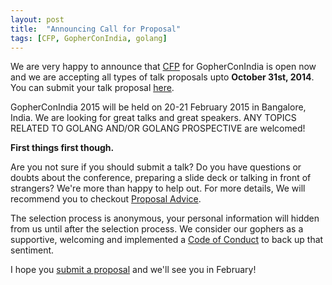 ```yaml
---
layout: post
title:  "Announcing Call for Proposal"
tags: [CFP, GopherConIndia, golang]
---
```



We are very happy to announce that [CFP](http://www.gophercon.in/call-for-proposal/) for GopherConIndia is open now and we are accepting all types of talk proposals upto **October 31st, 2014**. You can submit your talk proposal [here](https://docs.google.com/forms/d/1WlCvI8E0WFdcZ9G7XeJm_QJykRzemNl9GJ39kVwN7WM/viewform). 

GopherConIndia 2015 will be held on 20-21 February 2015 in Bangalore, India. We are looking for great talks and great speakers. ANY TOPICS RELATED TO GOLANG AND/OR GOLANG PROSPECTIVE are welcomed!

 __First things first though.__  

Are you not sure if you should submit a talk? Do you have questions or doubts about the conference, preparing a slide deck or talking in front of strangers? We're more than happy to help out. For more details, We will recommend you to checkout [Proposal Advice](http://www.gophercon.in/proposal-advice/).

The selection process is anonymous, your personal information will hidden from us until after the selection process. We consider our gophers as a supportive, welcoming and implemented a [Code of Conduct](http://www.gophercon.in/code-of-conduct/) to back up that sentiment.

I hope you [submit a proposal](https://docs.google.com/forms/d/1WlCvI8E0WFdcZ9G7XeJm_QJykRzemNl9GJ39kVwN7WM/viewform) and we'll see you in February!
